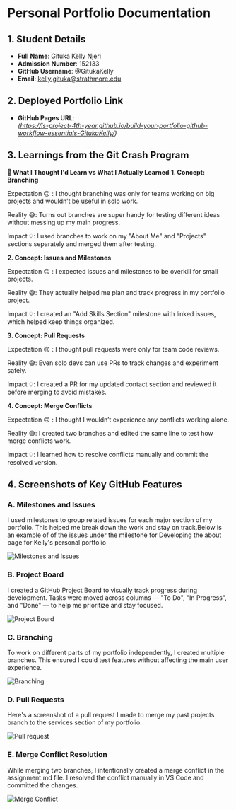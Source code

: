 # Personal Portfolio Documentation

## 1. Student Details

- **Full Name**: Gituka Kelly Njeri
- **Admission Number**: 152133
- **GitHub Username**: @GitukaKelly
- **Email**: kelly.gituka@strathmore.edu

## 2. Deployed Portfolio Link

- **GitHub Pages URL**:  
  _(https://is-project-4th-year.github.io/build-your-portfolio-github-workflow-essentials-GitukaKelly/)_

## 3. Learnings from the Git Crash Program

**🧠 What I Thought I'd Learn vs What I Actually Learned**
**1. Concept: Branching**

Expectation 🙃 : I thought branching was only for teams working on big projects and wouldn’t be useful in solo work.

Reality 😅: Turns out branches are super handy for testing different ideas without messing up my main progress.

Impact 💡: I used branches to work on my "About Me" and "Projects" sections separately and merged them after testing.

**2. Concept: Issues and Milestones**

Expectation 🙃 : I expected issues and milestones to be overkill for small projects.

Reality 😅: They actually helped me plan and track progress in my portfolio project.

Impact 💡: I created an "Add Skills Section" milestone with linked issues, which helped keep things organized.

**3. Concept: Pull Requests**

Expectation 🙃 : I thought pull requests were only for team code reviews.

Reality 😅: Even solo devs can use PRs to track changes and experiment safely.

Impact 💡: I created a PR for my updated contact section and reviewed it before merging to avoid mistakes.

**4. Concept: Merge Conflicts**

Expectation 🙃 : I thought I wouldn’t experience any conflicts working alone.

Reality 😅: I created two branches and edited the same line to test how merge conflicts work.

Impact 💡: I learned how to resolve conflicts manually and commit the resolved version.

## 4. Screenshots of Key GitHub Features


### A. Milestones and Issues

I used milestones to group related issues for each major section of my portfolio. This helped me break down the work and stay on track.Below is an example of of the issues under the milestone for Developing the about page for Kelly's personal portfolio

![Milestones and Issues](assests/milestones.png)


### B. Project Board

I created a GitHub Project Board to visually track progress during development. Tasks were moved across columns — "To Do", "In Progress", and "Done" — to help me prioritize and stay focused.

![Project Board](assests/projectboard.png)

### C. Branching

To work on different parts of my portfolio independently, I created multiple branches. This ensured I could test features without affecting the main user experience.

![Branching](assests/branching.png)

### D. Pull Requests

Here's a screenshot of a pull request I made to merge my past projects branch to the services section of my portfolio.

![Pull request](assests/pullrequest.png)

### E. Merge Conflict Resolution

While merging two branches, I intentionally created a merge conflict in the assignment.md file. I resolved the conflict manually in VS Code and committed the changes.

![Merge Conflict ](assests/mergeconflict.png)
